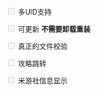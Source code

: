 <input type="checkbox" disabled="true"/> 多UID支持

<input type="checkbox" disabled="true"/> 可更新 **不需要卸载重装**

<input type="checkbox" disabled="true"/> 真正的文件校验

<input type="checkbox" disabled="true"/> 攻略跳转

<input type="checkbox" disabled="true"/> 米游社信息显示